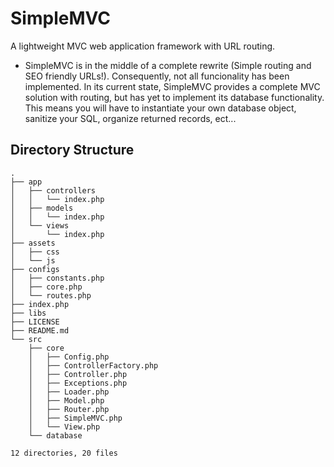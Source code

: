 # SimpleMVC
A lightweight MVC web application framework with URL routing.
* SimpleMVC is in the middle of a complete rewrite (Simple routing and SEO friendly URLs!).  Consequently, not all funcionality has been implemented.  In its current state, SimpleMVC provides a complete MVC solution with routing, but has yet to implement its database functionality.  This means you will have to instantiate your own database object, sanitize your SQL, organize returned records, ect...

## Directory Structure
```
.
├── app
│   ├── controllers
│   │   └── index.php
│   ├── models
│   │   └── index.php
│   └── views
│       └── index.php
├── assets
│   ├── css
│   └── js
├── configs
│   ├── constants.php
│   ├── core.php
│   └── routes.php
├── index.php
├── libs
├── LICENSE
├── README.md
└── src
    ├── core
    │   ├── Config.php
    │   ├── ControllerFactory.php
    │   ├── Controller.php
    │   ├── Exceptions.php
    │   ├── Loader.php
    │   ├── Model.php
    │   ├── Router.php
    │   ├── SimpleMVC.php
    │   └── View.php
    └── database

12 directories, 20 files
```

